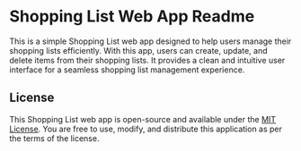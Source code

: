 # Shopping List Web App Readme

This is a simple Shopping List web app designed to help users manage their shopping lists efficiently. With this app, users can create, update, and delete items from their shopping lists. It provides a clean and intuitive user interface for a seamless shopping list management experience.

## License

This Shopping List web app is open-source and available under the [MIT License](LICENSE). You are free to use, modify, and distribute this application as per the terms of the license.